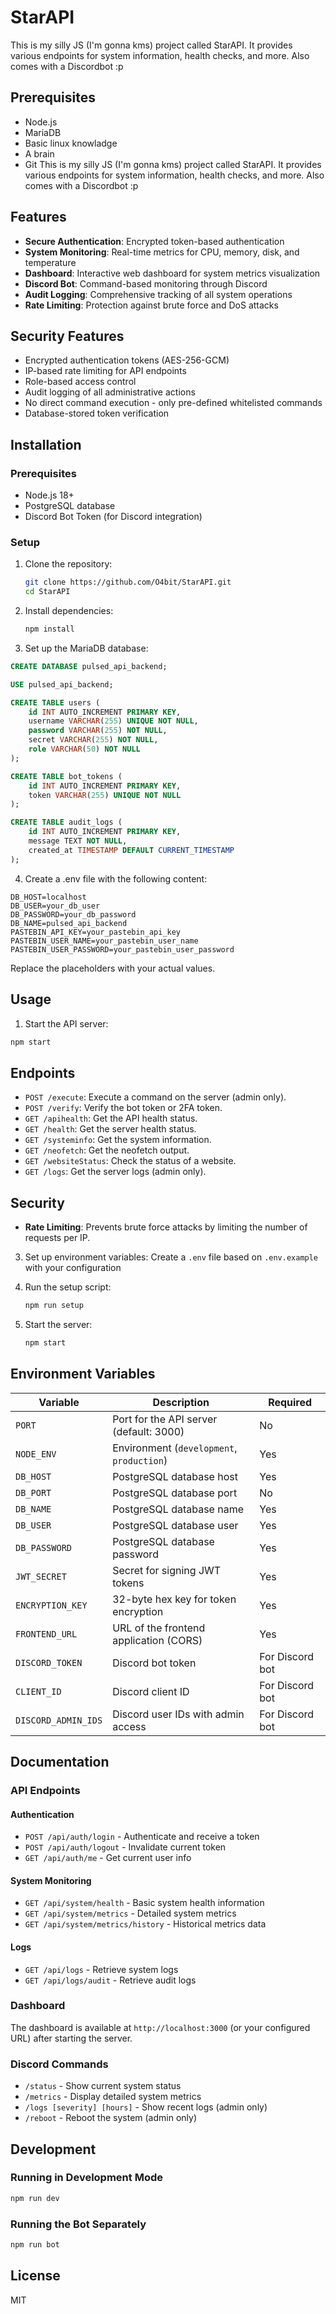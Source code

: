 # StarAPI

This is my silly JS (I'm gonna kms) project called StarAPI. It provides various endpoints for system information, health checks, and more. Also comes with a Discordbot :p

## Prerequisites

- Node.js
- MariaDB
- Basic linux knowladge
- A brain
- Git
This is my silly JS (I'm gonna kms) project called StarAPI. It provides various endpoints for system information, health checks, and more. Also comes with a Discordbot :p

## Features

- **Secure Authentication**: Encrypted token-based authentication
- **System Monitoring**: Real-time metrics for CPU, memory, disk, and temperature
- **Dashboard**: Interactive web dashboard for system metrics visualization
- **Discord Bot**: Command-based monitoring through Discord
- **Audit Logging**: Comprehensive tracking of all system operations
- **Rate Limiting**: Protection against brute force and DoS attacks

## Security Features

- Encrypted authentication tokens (AES-256-GCM)
- IP-based rate limiting for API endpoints
- Role-based access control
- Audit logging of all administrative actions
- No direct command execution - only pre-defined whitelisted commands
- Database-stored token verification

## Installation

### Prerequisites

- Node.js 18+
- PostgreSQL database
- Discord Bot Token (for Discord integration)

### Setup

1. Clone the repository:
   ```bash
   git clone https://github.com/O4bit/StarAPI.git
   cd StarAPI
   ```

2. Install dependencies:
   ```bash
   npm install
   ```

3. Set up the MariaDB database:

```sql
CREATE DATABASE pulsed_api_backend;

USE pulsed_api_backend;

CREATE TABLE users (
    id INT AUTO_INCREMENT PRIMARY KEY,
    username VARCHAR(255) UNIQUE NOT NULL,
    password VARCHAR(255) NOT NULL,
    secret VARCHAR(255) NOT NULL,
    role VARCHAR(50) NOT NULL
);

CREATE TABLE bot_tokens (
    id INT AUTO_INCREMENT PRIMARY KEY,
    token VARCHAR(255) UNIQUE NOT NULL
);

CREATE TABLE audit_logs (
    id INT AUTO_INCREMENT PRIMARY KEY,
    message TEXT NOT NULL,
    created_at TIMESTAMP DEFAULT CURRENT_TIMESTAMP
);
```

4. Create a .env file with the following content:

```env
DB_HOST=localhost
DB_USER=your_db_user
DB_PASSWORD=your_db_password
DB_NAME=pulsed_api_backend
PASTEBIN_API_KEY=your_pastebin_api_key
PASTEBIN_USER_NAME=your_pastebin_user_name
PASTEBIN_USER_PASSWORD=your_pastebin_user_password
```

Replace the placeholders with your actual values.

## Usage

1. Start the API server:

```sh
npm start
```

## Endpoints

- `POST /execute`: Execute a command on the server (admin only).
- `POST /verify`: Verify the bot token or 2FA token.
- `GET /apihealth`: Get the API health status.
- `GET /health`: Get the server health status.
- `GET /systeminfo`: Get the system information.
- `GET /neofetch`: Get the neofetch output.
- `GET /websiteStatus`: Check the status of a website.
- `GET /logs`: Get the server logs (admin only).

## Security
 
- **Rate Limiting**: Prevents brute force attacks by limiting the number of requests per IP.
3. Set up environment variables:
   Create a `.env` file based on `.env.example` with your configuration

4. Run the setup script:
   ```bash
   npm run setup
   ```

5. Start the server:
   ```bash
   npm start
   ```

## Environment Variables

| Variable | Description | Required |
|----------|-------------|----------|
| `PORT` | Port for the API server (default: 3000) | No |
| `NODE_ENV` | Environment (`development`, `production`) | Yes |
| `DB_HOST` | PostgreSQL database host | Yes |
| `DB_PORT` | PostgreSQL database port | No |
| `DB_NAME` | PostgreSQL database name | Yes |
| `DB_USER` | PostgreSQL database user | Yes |
| `DB_PASSWORD` | PostgreSQL database password | Yes |
| `JWT_SECRET` | Secret for signing JWT tokens | Yes |
| `ENCRYPTION_KEY` | 32-byte hex key for token encryption | Yes |
| `FRONTEND_URL` | URL of the frontend application (CORS) | Yes |
| `DISCORD_TOKEN` | Discord bot token | For Discord bot |
| `CLIENT_ID` | Discord client ID | For Discord bot |
| `DISCORD_ADMIN_IDS` | Discord user IDs with admin access | For Discord bot |

## Documentation

### API Endpoints

#### Authentication
- `POST /api/auth/login` - Authenticate and receive a token
- `POST /api/auth/logout` - Invalidate current token
- `GET /api/auth/me` - Get current user info

#### System Monitoring
- `GET /api/system/health` - Basic system health information
- `GET /api/system/metrics` - Detailed system metrics
- `GET /api/system/metrics/history` - Historical metrics data

#### Logs
- `GET /api/logs` - Retrieve system logs
- `GET /api/logs/audit` - Retrieve audit logs

### Dashboard

The dashboard is available at `http://localhost:3000` (or your configured URL) after starting the server.

### Discord Commands

- `/status` - Show current system status
- `/metrics` - Display detailed system metrics
- `/logs [severity] [hours]` - Show recent logs (admin only)
- `/reboot` - Reboot the system (admin only)

## Development

### Running in Development Mode

```bash
npm run dev
```

### Running the Bot Separately

```bash
npm run bot
```

## License

MIT